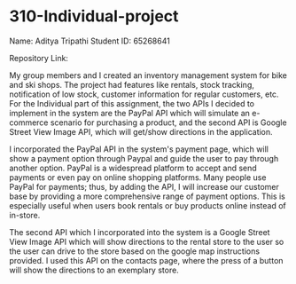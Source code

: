# 310-Individual-project

Name: Aditya Tripathi
Student ID: 65268641

Repository Link: 

My group members and I created an inventory management system for bike and ski shops. The project had features like rentals, stock tracking, notification of low stock, customer information for regular customers, etc. For the Individual part of this assignment, the two APIs I decided to implement in the system are the PayPal API which will simulate an e-commerce scenario for purchasing a product, and the second API is Google Street View Image API, which will get/show directions in the application. 

I incorporated the PayPal API in the system's payment page, which will show a payment option through Paypal and guide the user to pay through another option. PayPal is a widespread platform to accept and send payments or even pay on online shopping platforms. Many people use PayPal for payments; thus, by adding the API, I will increase our customer base by providing a more comprehensive range of payment options. This is especially useful when users book rentals or buy products online instead of in-store.

The second API which I incorporated into the system is a Google Street View Image API which will show directions to the rental store to the user so the user can drive to the store based on the google map instructions provided. I used this API on the contacts page, where the press of a button will show the directions to an exemplary store. 
